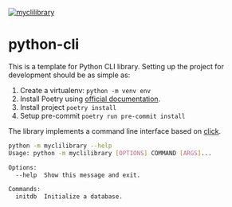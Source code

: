 [![myclilibrary](https://github.com/guillaume-lesaine/python-cli/actions/workflows/continuous-integration.yml/badge.svg)](https://github.com/guillaume-lesaine/python-cli/actions/workflows/continuous-integration.yml)

# python-cli

This is a template for Python CLI library. Setting up the project for development should be as simple as:

1. Create a virtualenv: `python -m venv env`
2. Install Poetry using [official documentation](https://python-poetry.org/).
3. Install project `poetry install`
4. Setup pre-commit `poetry run pre-commit install`

The library implements a command line interface based on [click](https://palletsprojects.com/p/click/).

```bash
python -m myclilibrary --help
Usage: python -m myclilibrary [OPTIONS] COMMAND [ARGS]...

Options:
  --help  Show this message and exit.

Commands:
  initdb  Initialize a database.
```